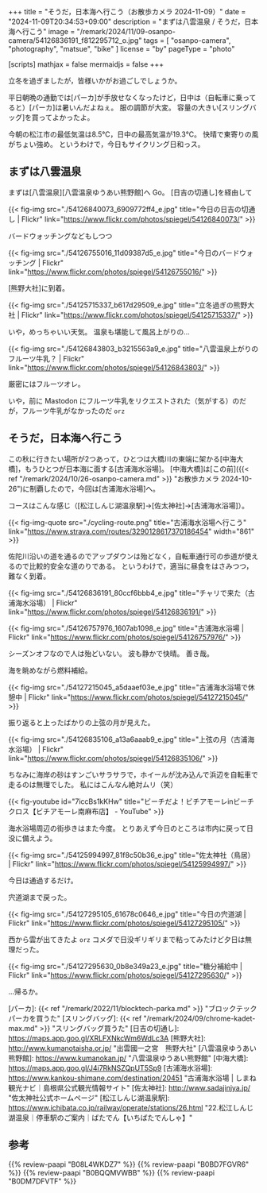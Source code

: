 +++
title = "そうだ，日本海へ行こう（お散歩カメラ 2024-11-09）"
date =  "2024-11-09T20:34:53+09:00"
description = "まずは八雲温泉 / そうだ，日本海へ行こう"
image = "/remark/2024/11/09-osanpo-camera/54126836191_f812295712_o.jpg"
tags = [ "osanpo-camera", "photography", "matsue", "bike" ]
license = "by"
pageType = "photo"

[scripts]
  mathjax = false
  mermaidjs = false
+++

立冬を過ぎましたが，皆様いかがお過ごしでしょうか。

平日朝晩の通勤では[パーカ]が手放せなくなったけど，日中は（自転車に乗ってると）[パーカ]は暑いんだよねぇ。
服の調節が大変。
容量の大きい[スリングバッグ]を買ってよかったよ。

今朝の松江市の最低気温は8.5℃，日中の最高気温が19.3℃。
快晴で東寄りの風がちょい強め。
というわけで，今日もサイクリング日和っス。

## まずは八雲温泉

まずは[八雲温泉][八雲温泉ゆうあい熊野館]へ Go。
[日吉の切通し]を経由して

{{< fig-img src="./54126840073_6909772ff4_e.jpg" title="今日の日吉の切通し | Flickr" link="https://www.flickr.com/photos/spiegel/54126840073/" >}}

バードウォッチングなどもしつつ

{{< fig-img src="./54126755016_11d09387d5_e.jpg" title="今日のバードウォッチング | Flickr" link="https://www.flickr.com/photos/spiegel/54126755016/" >}}

[熊野大社]に到着。

{{< fig-img src="./54125715337_b617d29509_e.jpg" title="立冬過ぎの熊野大社 | Flickr" link="https://www.flickr.com/photos/spiegel/54125715337/" >}}

いや，めっちゃいい天気。
温泉も堪能して風呂上がりの...

{{< fig-img src="./54126843803_b3215563a9_e.jpg" title="八雲温泉上がりのフルーツ牛乳？ | Flickr" link="https://www.flickr.com/photos/spiegel/54126843803/" >}}

厳密にはフルーツオレ。

いや，前に Mastodon にフルーツ牛乳をリクエストされた（気がする）のだが，フルーツ牛乳がなかったのだ `orz`

## そうだ，日本海へ行こう

この秋に行きたい場所が2つあって，ひとつは大橋川の東端に架かる[中海大橋]，もうひとつが日本海に面する[古浦海水浴場]。
[中海大橋]は[この前]({{< ref "/remark/2024/10/26-osanpo-camera.md" >}} "お散歩カメラ 2024-10-26")に制覇したので，今回は[古浦海水浴場]へ。

コースはこんな感じ（[松江しんじ湖温泉駅]→[佐太神社]→[古浦海水浴場]）。

{{< fig-img-quote src="./cycling-route.png" title="古浦海水浴場へ行こう" link="https://www.strava.com/routes/3290128617370186454" width="861" >}}

佐陀川沿いの道を通るのでアップダウンは殆どなく，自転車通行可の歩道が使えるので比較的安全な道のりである。
というわけで，適当に昼食をはさみつつ，難なく到着。

{{< fig-img src="./54126836191_80ccf6bbb4_e.jpg" title="チャリで来た（古浦海水浴場） | Flickr" link="https://www.flickr.com/photos/spiegel/54126836191/" >}}

{{< fig-img src="./54126757976_1607ab1098_e.jpg" title="古浦海水浴場 | Flickr" link="https://www.flickr.com/photos/spiegel/54126757976/" >}}

シーズンオフなので人は殆どいない。
波も静かで快晴。
善き哉。

海を眺めながら燃料補給。

{{< fig-img src="./54127215045_a5daaef03e_e.jpg" title="古浦海水浴場で休憩中 | Flickr" link="https://www.flickr.com/photos/spiegel/54127215045/" >}}

振り返ると上ったばかりの上弦の月が見えた。

{{< fig-img src="./54126835106_a13a6aaab9_e.jpg" title="上弦の月（古浦海水浴場） | Flickr" link="https://www.flickr.com/photos/spiegel/54126835106/" >}}

ちなみに海岸の砂はすンごいサラサラで，ホイールが沈み込んで浜辺を自転車で走るのは無理でした。
私にはこんなん絶対ムリ（笑）

{{< fig-youtube id="7iccBs1kKHw" title="ビーチだよ！ビチアモーレinビーチクロス【ビチアモーレ南麻布店】 - YouTube" >}}

海水浴場周辺の街歩きはまた今度。
とりあえず今日のところは市内に戻って日没に備えよう。

{{< fig-img src="./54125994997_81f8c50b36_e.jpg" title="佐太神社（鳥居） | Flickr" link="https://www.flickr.com/photos/spiegel/54125994997/" >}}

今日は通過するだけ。

宍道湖まで戻った。

{{< fig-img src="./54127295105_61678c0646_e.jpg" title="今日の宍道湖 | Flickr" link="https://www.flickr.com/photos/spiegel/54127295105/" >}}

西から雲が出てきたよ `orz` コメダで日没ギリギリまで粘ってみたけど夕日は無理だった。

{{< fig-img src="./54127295630_0b8e349a23_e.jpg" title="糖分補給中 | Flickr" link="https://www.flickr.com/photos/spiegel/54127295630/" >}}

...帰るか。

[パーカ]: {{< ref "/remark/2022/11/blocktech-parka.md" >}} "ブロックテックパーカを買うた"
[スリングバッグ]: {{< ref "/remark/2024/09/chrome-kadet-max.md" >}} "スリングバッグ買うた"
[日吉の切通し]: https://maps.app.goo.gl/XRLFXNkcWm6WdLc3A
[熊野大社]: http://www.kumanotaisha.or.jp/ "出雲國一之宮　熊野大社"
[八雲温泉ゆうあい熊野館]: https://www.kumanokan.jp/ "八雲温泉ゆうあい熊野館"
[中海大橋]: https://maps.app.goo.gl/J4i7RkNSZQpUT5Sp9
[古浦海水浴場]: https://www.kankou-shimane.com/destination/20451 "古浦海水浴場 | しまね観光ナビ｜島根県公式観光情報サイト"
[佐太神社]: http://www.sadajinjya.jp/ "佐太神社公式ホームページ"
[松江しんじ湖温泉駅]: https://www.ichibata.co.jp/railway/operate/stations/26.html "22.松江しんじ湖温泉｜停車駅のご案内｜ばたでん【いちばたでんしゃ】"

## 参考

{{% review-paapi "B08L4WKDZ7" %}} <!-- PowerShot ZOOM -->
{{% review-paapi "B0BD7FGVR6" %}} <!-- GARMIN EDGE Explore 2 サイクルコンピュータ -->
{{% review-paapi "B0BQQMVWBB" %}} <!-- ボディバッグ スリングバッグ CHROME KADET MAX -->
{{% review-paapi "B0DM7DFVTF" %}} <!-- しめじダンス 儒烏風亭らでん しめしめじ 計画通り -->
